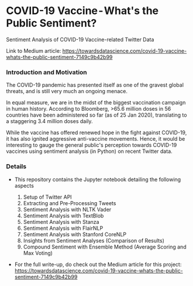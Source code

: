 # COVID-19 Vaccine - What's the Public Sentiment?
Sentiment Analysis of COVID-19 Vaccine-related Twitter Data

Link to Medium article: https://towardsdatascience.com/covid-19-vaccine-whats-the-public-sentiment-7149c9b42b99

### Introduction and Motivation
The COVID-19 pandemic has presented itself as one of the gravest global threats, and is still very much an ongoing menace.   

In equal measure, we are in the midst of the biggest vaccination campaign in human history. According to Bloomberg, >65.6 million doses in 56 countries have been administered so far (as of 25 Jan 2020), translating to a staggering 3.4 million doses daily.  

While the vaccine has offered renewed hope in the fight against COVID-19, it has also ignited aggressive anti-vaccine movements. Hence, it would be interesting to gauge the general public's perception towards COVID-19 vaccines using sentiment analysis (in Python) on recent Twitter data.

### Details
- This repository contains the Jupyter notebook detailing the following aspects
  1. Setup of Twitter API  
  2. Extracting and Pre-Processing Tweets  
  3. Sentiment Analysis with NLTK Vader  
  4. Sentiment Analysis with TextBlob  
  5. Sentiment Analysis with Stanza  
  6. Sentiment Analysis with FlairNLP  
  7. Sentiment Analysis with Stanford CoreNLP
  8. Insights from Sentiment Analyses (Comparison of Results)  
  9. Compound Sentiment with Ensemble Method (Average Scoring and Max Voting)
  
- For the full write-up, do check out the Medium article for this project: https://towardsdatascience.com/covid-19-vaccine-whats-the-public-sentiment-7149c9b42b99



